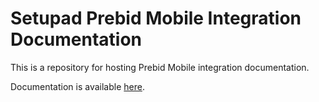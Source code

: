 # Setupad Prebid Mobile Integration Documentation

This is a repository for hosting Prebid Mobile integration documentation.

Documentation is available [here](https://setupad.github.io/Setupad-Prebid-Mobile-Integration-Documentation/).
